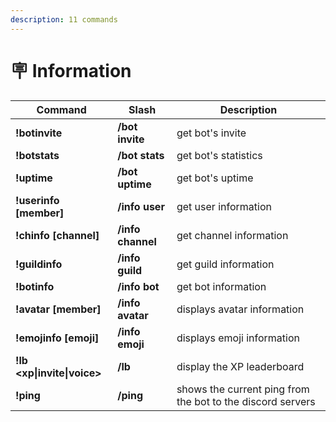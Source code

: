 ```yaml
---
description: 11 commands
---
```


# 🪧 Information

| Command                    | Slash             | Description                                                |
| -------------------------- | ----------------- | ---------------------------------------------------------- |
| **!botinvite**             | **/bot invite**   | get bot's invite                                           |
| **!botstats**              | **/bot stats**    | get bot's statistics                                       |
| **!uptime**                | **/bot uptime**   | get bot's uptime                                           |
| **!userinfo \[member]**    | **/info user**    | get user information                                       |
| **!chinfo \[channel]**     | **/info channel** | get channel information                                    |
| **!guildinfo**             | **/info guild**   | get guild information                                      |
| **!botinfo**               | **/info bot**     | get bot information                                        |
| **!avatar \[member]**      | **/info avatar**  | displays avatar information                                |
| **!emojinfo \[emoji]**     | **/info emoji**   | displays emoji information                                 |
| **!lb \<xp\|invite\|voice>** | **/lb**           | display the XP leaderboard                                 |
| **!ping**                  | **/ping**         | shows the current ping from the bot to the discord servers |
